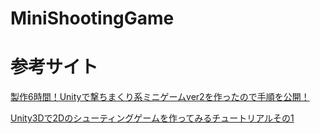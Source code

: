 MiniShootingGame
===============

# 参考サイト
[製作6時間！Unityで撃ちまくり系ミニゲームver2を作ったので手順を公開！](http://0310unity.hateblo.jp/entry/shoot_1)

[Unity3Dで2Dのシューティングゲームを作ってみるチュートリアルその1](http://loumo.jp/wp/archive/20130213083341/)

